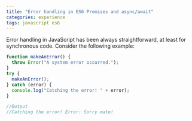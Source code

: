 ```yaml
---
title: "Error handling in ES6 Promises and async/await"
categories: experience
tags: javascript es6
---
```


Error handling in JavaScript has been always straightforward, at least for synchronous code. Consider the following example:

```javascript
function makeAnError() {
  throw Error("A system error occurred.");
}
try {
  makeAnError();
} catch (error) {
  console.log("Catching the error! " + error);
}

//Output 
//Catching the error! Error: Sorry mate!
```
